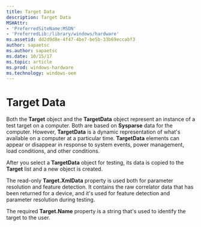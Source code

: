 ```yaml
---
title: Target Data
description: Target Data
MSHAttr:
- 'PreferredSiteName:MSDN'
- 'PreferredLib:/library/windows/hardware'
ms.assetid: dd2d9d8e-4f47-4be7-be5b-33b69eccabf3
author: sapaetsc
ms.author: sapaetsc
ms.date: 10/15/17
ms.topic: article
ms.prod: windows-hardware
ms.technology: windows-oem
---
```


# Target Data


Both the **Target** object and the **TargetData** object represent an instance of a test target on a computer. Both are based on **Sysparse** data for the computer. However, **TargetData** is a dynamic representation of what's available on a computer at a particular time. **TargetData** elements can appear or disappear in response to system events, power management, load conditions, and other conditions.

After you select a **TargetData** object for testing, its data is copied to the **Target** list and a new object is created.

The read-only **Target.XmlData** property is used both for parameter resolution and feature detection. It contains the raw correlator data that has been returned for a device, and it's used for feature detection and parameter resolution during testing.

The required **Target.Name** property is a string that's used to identify the target to the user.

 

 






